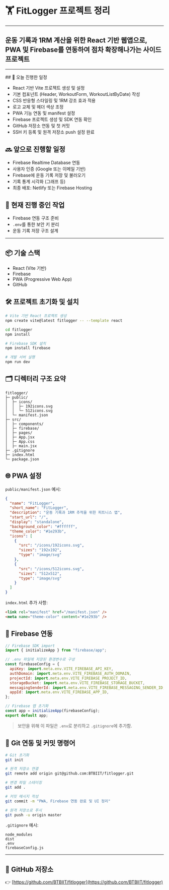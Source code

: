 # 🏋️ FitLogger 프로젝트 정리
<hr/>

## 운동 기록과 1RM 계산을 위한 React 기반 웹앱으로, PWA 및 Firebase를 연동하여 점차 확장해나가는 사이드 프로젝트

<hr>
## 📆 오늘 진행한 일정

- React 기반 Vite 프로젝트 생성 및 설정
- 기본 컴포넌트 (Header, WorkoutForm, WorkoutListByDate) 작성
- CSS 반응형 스타일링 및 1RM 강조 효과 적용
- 로고 교체 및 헤더 색상 조정
- PWA 기능 연동 및 manifest 설정
- Firebase 프로젝트 생성 및 SDK 연동 확인
- GitHub 저장소 연동 및 첫 커밋
- SSH 키 등록 및 원격 저장소 push 설정 완료

## 🔜 앞으로 진행할 일정

- Firebase Realtime Database 연동
- 사용자 인증 (Google 또는 이메일 기반)
- Firebase에 운동 기록 저장 및 불러오기
- 기록 통계 시각화 (그래프 등)
- 최종 배포: Netlify 또는 Firebase Hosting

## 🔄 현재 진행 중인 작업

- Firebase 연동 구조 준비
- `.env`를 통한 보안 키 분리
- 운동 기록 저장 구조 설계

---

## 📦 기술 스택

- React (Vite 기반)
- Firebase
- PWA (Progressive Web App)
- GitHub

## 🛠️ 프로젝트 초기화 및 설치

```bash
# Vite 기반 React 프로젝트 생성
npm create vite@latest fitlogger -- --template react

cd fitlogger
npm install

# Firebase SDK 설치
npm install firebase

# 개발 서버 실행
npm run dev
```

## 🗂 디렉터리 구조 요약

```
fitlogger/
├─ public/
│  ├─ icons/
│  │  ├─ 192icons.svg
│  │  └─ 512icons.svg
│  └─ manifest.json
├─ src/
│  ├─ components/
│  ├─ firebase/
│  ├─ pages/
│  ├─ App.jsx
│  ├─ App.css
│  ├─ main.jsx
├─ .gitignore
├─ index.html
└─ package.json
```

## 🌐 PWA 설정

`public/manifest.json` 예시:

```json
{
  "name": "FitLogger",
  "short_name": "FitLogger",
  "description": "운동 기록과 1RM 추적을 위한 피트니스 앱",
  "start_url": "/",
  "display": "standalone",
  "background_color": "#ffffff",
  "theme_color": "#1e293b",
  "icons": [
    {
      "src": "/icons/192icons.svg",
      "sizes": "192x192",
      "type": "image/svg"
    },
    {
      "src": "/icons/512icons.svg",
      "sizes": "512x512",
      "type": "image/svg"
    }
  ]
}
```

`index.html` 추가 사항:

```html
<link rel="manifest" href="/manifest.json" />
<meta name="theme-color" content="#1e293b" />
```

## 🔐 Firebase 연동

```js
// Firebase SDK import
import { initializeApp } from "firebase/app";

// .env 파일에 저장된 환경변수로 구성
const firebaseConfig = {
  apiKey: import.meta.env.VITE_FIREBASE_API_KEY,
  authDomain: import.meta.env.VITE_FIREBASE_AUTH_DOMAIN,
  projectId: import.meta.env.VITE_FIREBASE_PROJECT_ID,
  storageBucket: import.meta.env.VITE_FIREBASE_STORAGE_BUCKET,
  messagingSenderId: import.meta.env.VITE_FIREBASE_MESSAGING_SENDER_ID,
  appId: import.meta.env.VITE_FIREBASE_APP_ID,
};

// Firebase 앱 초기화
const app = initializeApp(firebaseConfig);
export default app;
```

> 보안을 위해 이 파일은 `.env`로 분리하고 `.gitignore`에 추가함.

## 🔧 Git 연동 및 커밋 명령어

```bash
# Git 초기화
git init

# 원격 저장소 연결
git remote add origin git@github.com:BTBIIT/fitlogger.git

# 변경 파일 스테이징
git add .

# 커밋 메시지 작성
git commit -m "PWA, Firebase 연동 완료 및 UI 정리"

# 원격 저장소로 푸시
git push -u origin master
```

`.gitignore` 예시:

```
node_modules
dist
.env
firebaseConfig.js
```

---

## 📎 GitHub 저장소

👉 [https://github.com/BTBIIT/fitlogger](https://github.com/BTBIIT/fitlogger)
